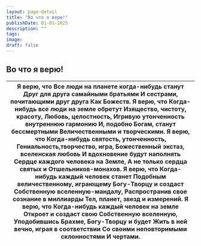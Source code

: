 ```yaml
---
layout: page-detail
title: "Во что я верю!"
publishDate: 01-01-2025
description: ""
tags:
image:
draft: false
---
```


## Во что я верю!
| Я верю, что  Все люди на планете когда-нибудь станут  Друг для друга самайными братьями  И сестрами, почитающими друг друга  Как Божеств.  Я верю, что  Когда-нибудь все люди на земле обретут  Изящество, чистоту, красоту,  Любовь, целостность,  Игривую утонченность внутреннюю гармонию  И, подобно Богам, станут бессмертными  Величественными и творческими.  Я верю, что  Когда-нибудь святость, утонченность,  Гениальность,творчество, игра,  Божественный экстаз, вселенская любовь  И вдохновение будут наполнять  Сердце каждого человека на Земле,  А не только сердца святых и  Отшельников-монахов.  Я верю, что  Когда-нибудь каждый человек станет  Подобным величественному, играющему  Богу-Творцу и создаст  Собственную вселенную-мандалу,  Распространив свое сознание в миллиарды  Тел, планет, звезд и измерений.  Я верю, что  Когда-нибудь каждый человек на земле  Откроет и создаст свою  Собственную вселенную,  Уподобившись Брахме, Богу-Творцу и будет  Жить в ней вечно, играя в соответствии  Со своими неповторимыми склонностями  И чертами. |
| --------------------------------------------------------------------------------------------------------------------------------------------------------------------------------------------------------------------------------------------------------------------------------------------------------------------------------------------------------------------------------------------------------------------------------------------------------------------------------------------------------------------------------------------------------------------------------------------------------------------------------------------------------------------------------------------------------------------------------------------------------------------------------------------------------------------------------------------------------------------------------------------------------------------------------------------------------------------------------------------------------------------------------------------------------------------------------- |
  
  
